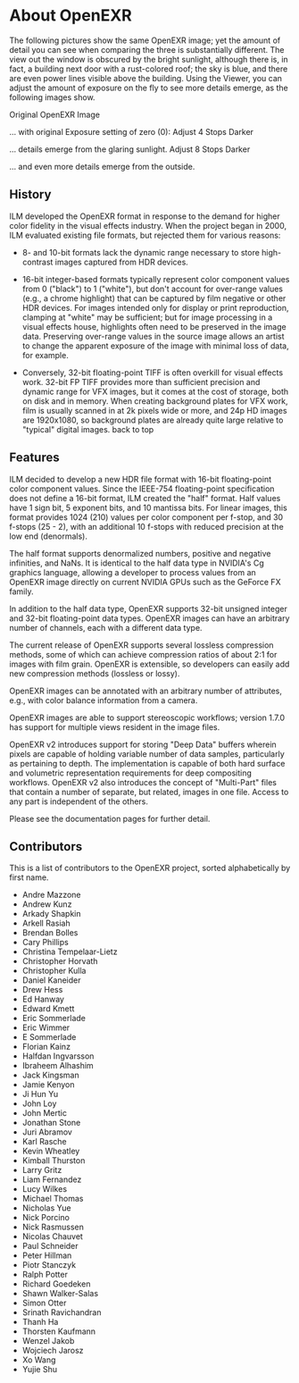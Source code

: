 # About OpenEXR

The following pictures show the same OpenEXR image; yet the amount of
detail you can see when comparing the three is substantially
different. The view out the window is obscured by the bright sunlight,
although there is, in fact, a building next door with a rust-colored
roof; the sky is blue, and there are even power lines visible above
the building. Using the Viewer, you can adjust the amount of exposure
on the fly to see more details emerge, as the following images show.
 
Original OpenEXR Image

... with original Exposure setting of zero (0):	Adjust 4 Stops Darker

... details emerge from the glaring sunlight.	Adjust 8 Stops Darker

... and even more details emerge from the outside.
		

## History

ILM developed the OpenEXR format in response to the demand for higher
color fidelity in the visual effects industry. When the project began
in 2000, ILM evaluated existing file formats, but rejected them for
various reasons:

* 8- and 10-bit formats lack the dynamic range necessary to store
  high-contrast images captured from HDR devices.

* 16-bit integer-based formats typically represent color component
  values from 0 ("black") to 1 ("white"), but don't account for
  over-range values (e.g., a chrome highlight) that can be captured by
  film negative or other HDR devices. For images intended only for
  display or print reproduction, clamping at "white" may be
  sufficient; but for image processing in a visual effects house,
  highlights often need to be preserved in the image data. Preserving
  over-range values in the source image allows an artist to change the
  apparent exposure of the image with minimal loss of data, for
  example.

* Conversely, 32-bit floating-point TIFF is often overkill for visual
  effects work. 32-bit FP TIFF provides more than sufficient precision
  and dynamic range for VFX images, but it comes at the cost of
  storage, both on disk and in memory. When creating background plates
  for VFX work, film is usually scanned in at 2k pixels wide or more,
  and 24p HD images are 1920x1080, so background plates are already
  quite large relative to "typical" digital images.  back to top

## Features

ILM decided to develop a new HDR file format with 16-bit
floating-point color component values. Since the IEEE-754
floating-point specification does not define a 16-bit format, ILM
created the "half" format. Half values have 1 sign bit, 5 exponent
bits, and 10 mantissa bits. For linear images, this format provides
1024 (210) values per color component per f-stop, and 30 f-stops (25 -
2), with an additional 10 f-stops with reduced precision at the low
end (denormals).

The half format supports denormalized numbers, positive and negative
infinities, and NaNs. It is identical to the half data type in
NVIDIA's Cg graphics language, allowing a developer to process values
from an OpenEXR image directly on current NVIDIA GPUs such as the
GeForce FX family.

In addition to the half data type, OpenEXR supports 32-bit unsigned
integer and 32-bit floating-point data types. OpenEXR images can have
an arbitrary number of channels, each with a different data type.

The current release of OpenEXR supports several lossless compression
methods, some of which can achieve compression ratios of about 2:1 for
images with film grain. OpenEXR is extensible, so developers can
easily add new compression methods (lossless or lossy).

OpenEXR images can be annotated with an arbitrary number of
attributes, e.g., with color balance information from a camera.

OpenEXR images are able to support stereoscopic workflows; version
1.7.0 has support for multiple views resident in the image files.

OpenEXR v2 introduces support for storing "Deep Data" buffers wherein
pixels are capable of holding variable number of data samples,
particularly as pertaining to depth. The implementation is capable of
both hard surface and volumetric representation requirements for deep
compositing workflows. OpenEXR v2 also introduces the concept of
"Multi-Part" files that contain a number of separate, but related,
images in one file. Access to any part is independent of the others.

Please see the documentation pages for further detail.

## Contributors

This is a list of contributors to the OpenEXR project, sorted
alphabetically by first name.

* Andre Mazzone
* Andrew Kunz
* Arkady Shapkin
* Arkell Rasiah
* Brendan Bolles
* Cary Phillips
* Christina Tempelaar-Lietz
* Christopher Horvath
* Christopher Kulla
* Daniel Kaneider
* Drew Hess
* Ed Hanway
* Edward Kmett
* Eric Sommerlade
* Eric Wimmer
* E Sommerlade
* Florian Kainz
* Halfdan Ingvarsson
* Ibraheem Alhashim
* Jack Kingsman
* Jamie Kenyon
* Ji Hun Yu
* John Loy
* John Mertic
* Jonathan Stone
* Juri Abramov
* Karl Rasche
* Kevin Wheatley
* Kimball Thurston
* Larry Gritz
* Liam Fernandez
* Lucy Wilkes
* Michael Thomas
* Nicholas Yue
* Nick Porcino
* Nick Rasmussen
* Nicolas Chauvet
* Paul Schneider
* Peter Hillman
* Piotr Stanczyk
* Ralph Potter
* Richard Goedeken
* Shawn Walker-Salas
* Simon Otter
* Srinath Ravichandran
* Thanh Ha
* Thorsten Kaufmann
* Wenzel Jakob
* Wojciech Jarosz
* Xo Wang
* Yujie Shu
